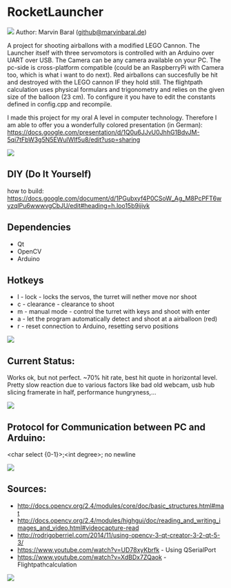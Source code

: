 # RocketLauncher
![](https://www.marvinbaral.de/image/jpeg/Uploads/BalloonShooter/BalloonShooterMetall_5.jpg)
Author: Marvin Baral (github@marvinbaral.de)

A project for shooting airballons with a modified LEGO Cannon. The Launcher itself with three servomotors is controlled with an Arduino over UART over USB. The Camera can be any camera available on your PC. The pc-side is cross-platform compatible (could be an RaspberryPi with Camera too, which is what i want to do next).
Red airballons can succesfully be hit and destroyed with the LEGO cannon IF they hold still.
The flightpath calculation uses physical formulars and trigonometry and relies on the given size of the balloon (23 cm).
To configure it you have to edit the constants defined in config.cpp and recompile.


I made this project for my oral A level in computer technology. Therefore I am able to offer you a wonderfully colored presentation (in German): https://docs.google.com/presentation/d/1Q0u6JJvU0JhhG1BdvJM-5qi7tFbW3g5N5EWulWlf5u8/edit?usp=sharing

![](https://www.marvinbaral.de/image/jpeg/Uploads/BalloonShooter/BalloonShooterMetall_6.jpg)

## DIY (Do It Yourself)
how to build: https://docs.google.com/document/d/1PGubxyf4P0CSoW_Ag_M8PcPFT6wyzqlPu6wwwvgCbJU/edit#heading=h.loo15b9ijivk

## Dependencies
* Qt
* OpenCV
* Arduino

## Hotkeys
* l - lock - locks the servos, the turret will nether move nor shoot
* c - clearance - clearance to shoot
* m - manual mode - control the turret with keys and shoot with enter
* a - let the program automatically detect and shoot at a airballoon (red)
* r - reset connection to Arduino, resetting servo positions

![](https://www.marvinbaral.de/image/jpeg/Uploads/BalloonShooter/BalloonShooterMetall_7.jpg)

## Current Status:
Works ok, but not perfect. ~70% hit rate, best hit quote in horizontal level. Pretty slow reaction due to various factors like bad old webcam, usb hub slicing framerate in half, performance hungryness,... 

![](https://www.marvinbaral.de/image/png/Uploads/BalloonShooter/BalloonShooterScreenshot.png)

## Protocol for Communication between PC and Arduino:
\<char select {0-1}\>;\<int degree\>;   no newline

![](https://www.marvinbaral.de/image/jpeg/Uploads/BalloonShooter/BalloonShooterMetall_8.jpg)

## Sources:
* http://docs.opencv.org/2.4/modules/core/doc/basic_structures.html#mat
* http://docs.opencv.org/2.4/modules/highgui/doc/reading_and_writing_images_and_video.html#videocapture-read
* http://rodrigoberriel.com/2014/11/using-opencv-3-qt-creator-3-2-qt-5-3/
* https://www.youtube.com/watch?v=UD78xyKbrfk - Using QSerialPort
* https://www.youtube.com/watch?v=XdBDx7ZQaok - Flightpathcalculation

![](https://www.marvinbaral.de/image/jpeg/Uploads/BalloonShooter/BalloonShooterMetall_4.jpg)

